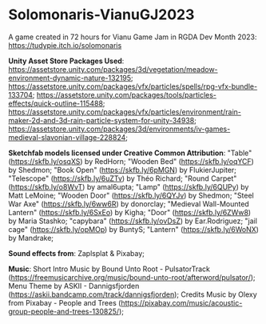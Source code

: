 # Solomonaris-VianuGJ2023
 A game created in 72 hours for Vianu Game Jam in RGDA Dev Month 2023: https://tudypie.itch.io/solomonaris

**Unity Asset Store Packages Used**:
https://assetstore.unity.com/packages/3d/vegetation/meadow-environment-dynamic-nature-132195;
https://assetstore.unity.com/packages/vfx/particles/spells/rpg-vfx-bundle-133704;
https://assetstore.unity.com/packages/tools/particles-effects/quick-outline-115488;
https://assetstore.unity.com/packages/vfx/particles/environment/rain-maker-2d-and-3d-rain-particle-system-for-unity-34938;
https://assetstore.unity.com/packages/3d/environments/iv-games-medieval-slavonian-village-228824;

**Sketchfab models licensed under Creative Common Attribution**:
"Table" (https://skfb.ly/osqXS) by RedHorn; 
"Wooden Bed" (https://skfb.ly/oqYCF) by Shedmon;
"Book Open" (https://skfb.ly/6pMGN) by FlukierJupiter;
"Telescope" (https://skfb.ly/6uZTv) by Théo Richard;
"Round Carpet" (https://skfb.ly/o8WvT) by amal6upta;
"Lamp" (https://skfb.ly/6QUPy) by Matt LeMoine;
"Wooden Door" (https://skfb.ly/6QYJv) by Shedmon;
"Steel War Axe" (https://skfb.ly/6ww6R) by donorclay; 
"Medieval Wall-Mounted Lantern" (https://skfb.ly/6SxEo) by Kigha;
"Door" (https://skfb.ly/6ZWw8) by Maria Stashko; 
"capybara" (https://skfb.ly/ovDsZ) by Ear.Rodriguez;
"jail cage" (https://skfb.ly/opMOp) by BuntyS; 
"Lantern" (https://skfb.ly/6WoNX) by Mandrake; 

**Sound effects from**: 
Zaplsplat & Pixabay;

**Music**:
Short Intro Music by Bound Unto Root - PulsatorTrack (https://freemusicarchive.org/music/bound-unto-root/afterword/pulsator/);
Menu Theme by ASKII - Dannigsfjorden (https://askii.bandcamp.com/track/dannigsfjorden);
Credits Music by Olexy from Pixabay - People and Trees (https://pixabay.com/music/acoustic-group-people-and-trees-130825/);
